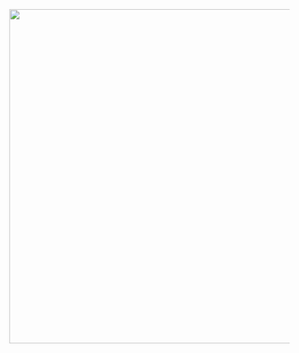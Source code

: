 <img src="https://github.com/user-attachments/assets/330d86cf-0dde-4e95-8c3a-1a7508e3e7c7" width="600px">
